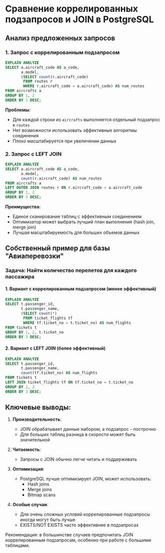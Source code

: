 # Сравнение коррелированных подзапросов и JOIN в PostgreSQL

## Анализ предложенных запросов

### 1. Запрос с коррелированным подзапросом

```sql
EXPLAIN ANALYZE
SELECT a.aircraft_code AS a_code,
       a.model,
       (SELECT count(r.aircraft_code)
        FROM routes r
        WHERE r.aircraft_code = a.aircraft_code) AS num_routes
FROM aircrafts a
GROUP BY 1, 2
ORDER BY 3 DESC;
```

**Проблемы:**
- Для каждой строки из `aircrafts` выполняется отдельный подзапрос к `routes`
- Нет возможности использовать эффективные алгоритмы соединения
- Плохо масштабируется при увеличении данных

### 2. Запрос с LEFT JOIN

```sql
EXPLAIN ANALYZE
SELECT a.aircraft_code AS a_code,
       a.model,
       count(r.aircraft_code) AS num_routes
FROM aircrafts a
LEFT OUTER JOIN routes r ON r.aircraft_code = a.aircraft_code
GROUP BY 1, 2
ORDER BY 3 DESC;
```

**Преимущества:**
- Единое сканирование таблиц с эффективным соединением
- Оптимизатор может выбрать лучший план выполнения (hash join, merge join)
- Лучшая масштабируемость для больших объемов данных

## Собственный пример для базы "Авиаперевозки"

### Задача: Найти количество перелетов для каждого пассажира

#### 1. Вариант с коррелированным подзапросом (менее эффективный)

```sql
EXPLAIN ANALYZE
SELECT t.passenger_id,
       t.passenger_name,
       (SELECT count(*)
        FROM ticket_flights tf
        WHERE tf.ticket_no = t.ticket_no) AS num_flights
FROM tickets t
GROUP BY 1, 2, t.ticket_no
ORDER BY 3 DESC;
```

#### 2. Вариант с LEFT JOIN (более эффективный)

```sql
EXPLAIN ANALYZE
SELECT t.passenger_id,
       t.passenger_name,
       count(tf.ticket_no) AS num_flights
FROM tickets t
LEFT JOIN ticket_flights tf ON tf.ticket_no = t.ticket_no
GROUP BY 1, 2
ORDER BY 3 DESC;
```

## Ключевые выводы:

1. **Производительность**:
   - JOIN обрабатывает данные набором, а подзапрос - построчно
   - Для больших таблиц разница в скорости может быть значительной

2. **Читаемость**:
   - Запросы с JOIN обычно легче читать и поддерживать

3. **Оптимизация**:
   - PostgreSQL лучше оптимизирует JOIN, может использовать:
     - Hash joins
     - Merge joins
     - Bitmap scans

4. **Особые случаи**:
   - Для очень сложных условий коррелированные подзапросы иногда могут быть лучше
   - EXISTS/NOT EXISTS часто эффективнее в подзапросах

Рекомендация: в большинстве случаев предпочитать JOIN коррелированным подзапросам, особенно при работе с большими таблицами.